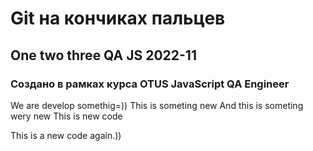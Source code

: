 # Git на кончиках пальцев
## One two three QA JS 2022-11
### Создано в рамках курса OTUS JavaScript QA Engineer

We are develop somethig=))
This is someting new
And this is someting wery new
This is new code

This is a new code again.))


